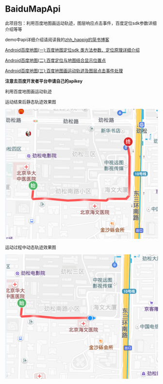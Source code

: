 # BaiduMapApi
此项目包：利用百度地图画运动轨迹，图层响应点击事件，百度定位sdk参数详细介绍等等

demo中api详细介绍请阅读我的[zhh_happig的简书博客](http://www.jianshu.com/u/d82bd37b1d29)

[Android百度地图(一):百度地图定位sdk 类方法参数、定位原理详细介绍](http://www.jianshu.com/p/29ccac3e1e42)

[Android百度地图(二):百度定位与地图结合显示位置点](http://www.jianshu.com/p/fdd1ba783495)

[Android百度地图(三):百度地图画运动轨迹及图层点击事件处理](http://www.jianshu.com/p/2ad4c2077dfd)

**注意去百度开发者平台申请自己的apikey**

利用百度地图画运动轨迹

运动结束后静态轨迹效果图

![github](/a.png)

运动过程中动态轨迹效果图

![github](/b.png)
